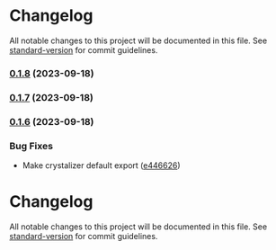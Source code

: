 # Changelog

All notable changes to this project will be documented in this file. See [standard-version](https://github.com/conventional-changelog/standard-version) for commit guidelines.

### [0.1.8](https://github.com/zachbutton/crystalize.js/compare/v0.1.7...v0.1.8) (2023-09-18)

### [0.1.7](https://github.com/zachbutton/crystalize.js/compare/v0.1.6...v0.1.7) (2023-09-18)

### [0.1.6](https://github.com/zachbutton/crystalize.js/compare/v0.1.5...v0.1.6) (2023-09-18)

### Bug Fixes

-   Make crystalizer default export ([e446626](https://github.com/zachbutton/crystalize.js/commit/e446626bd17412ab3ba4e9f07a2c20b17ebea634))

# Changelog

All notable changes to this project will be documented in this file. See [standard-version](https://github.com/conventional-changelog/standard-version) for commit guidelines.
